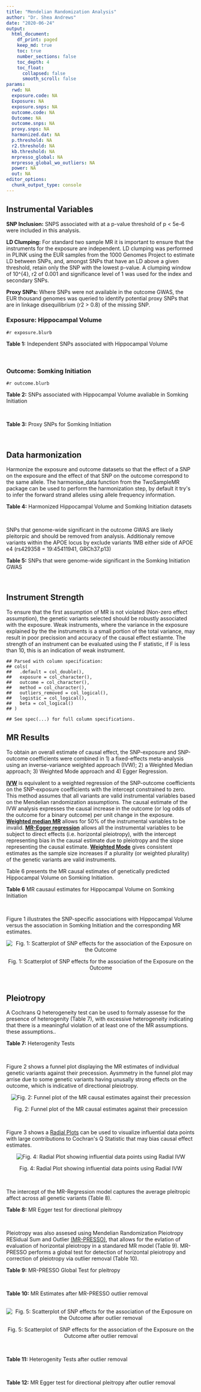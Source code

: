 ```yaml
---
title: "Mendelian Randomization Analysis"
author: "Dr. Shea Andrews"
date: "2020-06-24"
output:
  html_document:
    df_print: paged
    keep_md: true
    toc: true
    number_sections: false
    toc_depth: 4
    toc_float:
      collapsed: false
      smooth_scroll: false
params:
  rwd: NA
  exposure.code: NA
  Exposure: NA
  exposure.snps: NA
  outcome.code: NA
  Outcome: NA
  outcome.snps: NA
  proxy.snps: NA
  harmonized.dat: NA
  p.threshold: NA
  r2.threshold: NA
  kb.threshold: NA
  mrpresso_global: NA
  mrpresso_global_wo_outliers: NA
  power: NA
  out: NA
editor_options:
  chunk_output_type: console
---
```







## Instrumental Variables
**SNP Inclusion:** SNPS associated with at a p-value threshold of p < 5e-6 were included in this analysis.
<br>

**LD Clumping:** For standard two sample MR it is important to ensure that the instruments for the exposure are independent. LD clumping was performed in PLINK using the EUR samples from the 1000 Genomes Project to estimate LD between SNPs, and, amongst SNPs that have an LD above a given threshold, retain only the SNP with the lowest p-value. A clumping window of 10^{4}, r2 of 0.001 and significance level of 1 was used for the index and secondary SNPs.
<br>

**Proxy SNPs:** Where SNPs were not available in the outcome GWAS, the EUR thousand genomes was queried to identify potential proxy SNPs that are in linkage disequilibrium (r2 > 0.8) of the missing SNP.
<br>

### Exposure: Hippocampal Volume
`#r exposure.blurb`
<br>

**Table 1:** Independent SNPs associated with Hippocampal Volume
<div data-pagedtable="false">
  <script data-pagedtable-source type="application/json">
{"columns":[{"label":["SNP"],"name":[1],"type":["chr"],"align":["left"]},{"label":["CHROM"],"name":[2],"type":["dbl"],"align":["right"]},{"label":["POS"],"name":[3],"type":["dbl"],"align":["right"]},{"label":["REF"],"name":[4],"type":["chr"],"align":["left"]},{"label":["ALT"],"name":[5],"type":["chr"],"align":["left"]},{"label":["AF"],"name":[6],"type":["dbl"],"align":["right"]},{"label":["BETA"],"name":[7],"type":["dbl"],"align":["right"]},{"label":["SE"],"name":[8],"type":["dbl"],"align":["right"]},{"label":["Z"],"name":[9],"type":["dbl"],"align":["right"]},{"label":["P"],"name":[10],"type":["dbl"],"align":["right"]},{"label":["N"],"name":[11],"type":["dbl"],"align":["right"]},{"label":["TRAIT"],"name":[12],"type":["chr"],"align":["left"]}],"data":[{"1":"rs10908512","2":"1","3":"153856498","4":"C","5":"T","6":"0.5624","7":"0.04051169","8":"0.008700965","9":"4.656","10":"3.217e-06","11":"26814","12":"Hippocampal_Volume"},{"1":"rs7588305","2":"2","3":"8780959","4":"G","5":"C","6":"0.5308","7":"-0.04002256","8":"0.008681684","9":"-4.610","10":"4.023e-06","11":"26615","12":"Hippocampal_Volume"},{"1":"rs59966106","2":"2","3":"96999086","4":"A","5":"G","6":"0.3114","7":"0.04276760","8":"0.009321611","9":"4.588","10":"4.470e-06","11":"26814","12":"Hippocampal_Volume"},{"1":"rs2268894","2":"2","3":"162856148","4":"C","5":"T","6":"0.5412","7":"-0.05668170","8":"0.008658983","9":"-6.546","10":"5.894e-11","11":"26814","12":"Hippocampal_Volume"},{"1":"rs138012093","2":"4","3":"134506440","4":"G","5":"A","6":"0.0173","7":"-0.16180284","8":"0.033576021","9":"-4.819","10":"1.445e-06","11":"26065","12":"Hippocampal_Volume"},{"1":"rs144578582","2":"4","3":"155539564","4":"G","5":"A","6":"0.0068","7":"-0.36225028","8":"0.074659992","9":"-4.852","10":"1.221e-06","11":"13258","12":"Hippocampal_Volume"},{"1":"rs6552737","2":"4","3":"184955461","4":"T","5":"A","6":"0.4152","7":"-0.04324518","8":"0.008759404","9":"-4.937","10":"7.922e-07","11":"26814","12":"Hippocampal_Volume"},{"1":"rs2289881","2":"5","3":"66084260","4":"G","5":"T","6":"0.3544","7":"-0.05014690","8":"0.009022472","9":"-5.558","10":"2.728e-08","11":"26814","12":"Hippocampal_Volume"},{"1":"rs148054686","2":"5","3":"94459128","4":"G","5":"A","6":"0.0124","7":"-0.21659175","8":"0.047064699","9":"-4.602","10":"4.184e-06","11":"18411","12":"Hippocampal_Volume"},{"1":"rs10041542","2":"5","3":"167832067","4":"T","5":"C","6":"0.2452","7":"-0.04686000","8":"0.010070917","9":"-4.653","10":"3.273e-06","11":"26615","12":"Hippocampal_Volume"},{"1":"rs17172044","2":"7","3":"42397586","4":"A","5":"C","6":"0.0775","7":"-0.07408290","8":"0.016143574","9":"-4.589","10":"4.464e-06","11":"26814","12":"Hippocampal_Volume"},{"1":"rs2346440","2":"7","3":"133685512","4":"G","5":"C","6":"0.4591","7":"0.04059843","8":"0.008661921","9":"4.687","10":"2.767e-06","11":"26814","12":"Hippocampal_Volume"},{"1":"rs11979341","2":"7","3":"155797978","4":"C","5":"G","6":"0.3163","7":"0.06558170","8":"0.009708611","9":"6.755","10":"1.424e-11","11":"24484","12":"Hippocampal_Volume"},{"1":"rs11993215","2":"8","3":"28055926","4":"A","5":"T","6":"0.9102","7":"0.06998320","8":"0.015193929","9":"4.606","10":"4.108e-06","11":"26477","12":"Hippocampal_Volume"},{"1":"rs113835443","2":"8","3":"144717251","4":"C","5":"T","6":"0.0904","7":"0.07553081","8":"0.016197900","9":"4.663","10":"3.118e-06","11":"23154","12":"Hippocampal_Volume"},{"1":"rs62583528","2":"9","3":"106929593","4":"G","5":"A","6":"0.1951","7":"0.05622208","8":"0.010891531","9":"5.162","10":"2.447e-07","11":"26814","12":"Hippocampal_Volume"},{"1":"rs7020341","2":"9","3":"119247974","4":"G","5":"C","6":"0.3590","7":"0.05989482","8":"0.009013518","9":"6.645","10":"3.035e-11","11":"26700","12":"Hippocampal_Volume"},{"1":"rs11245365","2":"10","3":"126482389","4":"G","5":"A","6":"0.5648","7":"-0.04474128","8":"0.008786582","9":"-5.092","10":"3.547e-07","11":"26322","12":"Hippocampal_Volume"},{"1":"rs12802656","2":"11","3":"16534415","4":"A","5":"C","6":"0.4696","7":"-0.03979580","8":"0.008681459","9":"-4.584","10":"4.560e-06","11":"26614","12":"Hippocampal_Volume"},{"1":"rs659065","2":"12","3":"4008887","4":"C","5":"G","6":"0.1413","7":"-0.06743310","8":"0.012611389","9":"-5.347","10":"8.931e-08","11":"25881","12":"Hippocampal_Volume"},{"1":"rs61921502","2":"12","3":"65832468","4":"T","5":"G","6":"0.1534","7":"-0.10788400","8":"0.011964511","9":"-9.017","10":"1.941e-19","11":"26814","12":"Hippocampal_Volume"},{"1":"rs79522035","2":"12","3":"72956782","4":"C","5":"T","6":"0.0419","7":"0.09939183","8":"0.021592837","9":"4.603","10":"4.164e-06","11":"26692","12":"Hippocampal_Volume"},{"1":"rs77956314","2":"12","3":"117323367","4":"T","5":"C","6":"0.0840","7":"0.16185400","8":"0.015536016","9":"10.418","10":"2.055e-25","11":"26814","12":"Hippocampal_Volume"},{"1":"rs143933797","2":"17","3":"78252238","4":"G","5":"A","6":"0.0166","7":"0.22638451","8":"0.047143797","9":"4.802","10":"1.571e-06","11":"13758","12":"Hippocampal_Volume"},{"1":"rs79727675","2":"18","3":"11653053","4":"C","5":"A","6":"0.0472","7":"-0.13610794","8":"0.027913852","9":"-4.876","10":"1.082e-06","11":"14245","12":"Hippocampal_Volume"},{"1":"rs429358","2":"19","3":"45411941","4":"T","5":"C","6":"0.1537","7":"-0.06342470","8":"0.012519680","9":"-5.066","10":"4.067e-07","11":"24498","12":"Hippocampal_Volume"},{"1":"rs6060504","2":"20","3":"34197619","4":"T","5":"C","6":"0.1624","7":"0.06315530","8":"0.011701919","9":"5.397","10":"6.762e-08","11":"26814","12":"Hippocampal_Volume"},{"1":"rs5753220","2":"22","3":"30986350","4":"T","5":"C","6":"0.2497","7":"-0.04931970","8":"0.010038609","9":"-4.913","10":"8.988e-07","11":"26459","12":"Hippocampal_Volume"}],"options":{"columns":{"min":{},"max":[10]},"rows":{"min":[10],"max":[10]},"pages":{}}}
  </script>
</div>
<br>

### Outcome: Somking Initiation
`#r outcome.blurb`
<br>

**Table 2:** SNPs associated with Hippocampal Volume avaliable in Somking Initiation
<div data-pagedtable="false">
  <script data-pagedtable-source type="application/json">
{"columns":[{"label":["SNP"],"name":[1],"type":["chr"],"align":["left"]},{"label":["CHROM"],"name":[2],"type":["dbl"],"align":["right"]},{"label":["POS"],"name":[3],"type":["dbl"],"align":["right"]},{"label":["REF"],"name":[4],"type":["chr"],"align":["left"]},{"label":["ALT"],"name":[5],"type":["chr"],"align":["left"]},{"label":["AF"],"name":[6],"type":["dbl"],"align":["right"]},{"label":["BETA"],"name":[7],"type":["dbl"],"align":["right"]},{"label":["SE"],"name":[8],"type":["dbl"],"align":["right"]},{"label":["Z"],"name":[9],"type":["dbl"],"align":["right"]},{"label":["P"],"name":[10],"type":["dbl"],"align":["right"]},{"label":["N"],"name":[11],"type":["dbl"],"align":["right"]},{"label":["TRAIT"],"name":[12],"type":["chr"],"align":["left"]}],"data":[{"1":"rs10908512","2":"1","3":"153856498","4":"C","5":"T","6":"0.57319700","7":"0.0011336512","8":"0.0009004378","9":"1.259","10":"2.080e-01","11":"1232091","12":"Smoking_Initiation"},{"1":"rs7588305","2":"2","3":"8780959","4":"G","5":"C","6":"0.56922200","7":"0.0015248311","8":"0.0009001364","9":"1.694","10":"9.025e-02","11":"1232091","12":"Smoking_Initiation"},{"1":"rs59966106","2":"2","3":"96999086","4":"A","5":"G","6":"0.28173900","7":"-0.0010861200","8":"0.0009020963","9":"-1.204","10":"2.288e-01","11":"1227673","12":"Smoking_Initiation"},{"1":"rs2268894","2":"2","3":"162856148","4":"C","5":"T","6":"0.55968800","7":"-0.0086970091","8":"0.0008953989","9":"-9.713","10":"2.650e-22","11":"1232091","12":"Smoking_Initiation"},{"1":"rs138012093","2":"4","3":"134506440","4":"G","5":"A","6":"0.02685050","7":"-0.0014645946","8":"0.0009001810","9":"-1.627","10":"1.036e-01","11":"1232091","12":"Smoking_Initiation"},{"1":"rs144578582","2":"4","3":"155539564","4":"G","5":"A","6":"0.00362450","7":"-0.0020621674","8":"0.0009251536","9":"-2.229","10":"2.581e-02","11":"1165375","12":"Smoking_Initiation"},{"1":"rs6552737","2":"4","3":"184955461","4":"T","5":"A","6":"0.40243900","7":"0.0002911153","8":"0.0009012859","9":"0.323","10":"7.468e-01","11":"1232091","12":"Smoking_Initiation"},{"1":"rs2289881","2":"5","3":"66084260","4":"G","5":"T","6":"0.36506200","7":"0.0008574375","8":"0.0009006696","9":"0.952","10":"3.412e-01","11":"1232091","12":"Smoking_Initiation"},{"1":"rs148054686","2":"5","3":"94459128","4":"G","5":"A","6":"0.00362056","7":"-0.0008124398","8":"0.0009007093","9":"-0.902","10":"3.669e-01","11":"1232091","12":"Smoking_Initiation"},{"1":"rs10041542","2":"5","3":"167832067","4":"T","5":"C","6":"0.24088900","7":"-0.0000306683","8":"0.0009020096","9":"-0.034","10":"9.728e-01","11":"1232091","12":"Smoking_Initiation"},{"1":"rs17172044","2":"7","3":"42397586","4":"A","5":"C","6":"0.06297640","7":"0.0013207300","8":"0.0009002912","9":"1.467","10":"1.425e-01","11":"1232091","12":"Smoking_Initiation"},{"1":"rs2346440","2":"7","3":"133685512","4":"G","5":"C","6":"0.47453600","7":"-0.0054817723","8":"0.0008974742","9":"-6.108","10":"1.011e-09","11":"1232091","12":"Smoking_Initiation"},{"1":"rs11979341","2":"7","3":"155797978","4":"C","5":"G","6":"0.33175500","7":"-0.0002082290","8":"0.0009014248","9":"-0.231","10":"8.176e-01","11":"1232091","12":"Smoking_Initiation"},{"1":"rs11993215","2":"8","3":"28055926","4":"A","5":"T","6":"0.89588700","7":"-0.0003102720","8":"0.0012927999","9":"-0.240","10":"8.106e-01","11":"599289","12":"Smoking_Initiation"},{"1":"rs113835443","2":"8","3":"144717251","4":"C","5":"T","6":"0.11809600","7":"0.0011228564","8":"0.0009004462","9":"1.247","10":"2.122e-01","11":"1232091","12":"Smoking_Initiation"},{"1":"rs62583528","2":"9","3":"106929593","4":"G","5":"A","6":"0.17478300","7":"-0.0003514677","8":"0.0009011992","9":"-0.390","10":"6.962e-01","11":"1232091","12":"Smoking_Initiation"},{"1":"rs7020341","2":"9","3":"119247974","4":"G","5":"C","6":"0.41158300","7":"-0.0034693400","8":"0.0008987928","9":"-3.860","10":"1.136e-04","11":"1232091","12":"Smoking_Initiation"},{"1":"rs11245365","2":"10","3":"126482389","4":"G","5":"A","6":"0.60673900","7":"0.0039398405","8":"0.0008984813","9":"4.385","10":"1.160e-05","11":"1232091","12":"Smoking_Initiation"},{"1":"rs12802656","2":"11","3":"16534415","4":"A","5":"C","6":"0.52089400","7":"-0.0014232400","8":"0.0009002124","9":"-1.581","10":"1.138e-01","11":"1232091","12":"Smoking_Initiation"},{"1":"rs659065","2":"12","3":"4008887","4":"C","5":"G","6":"0.14661100","7":"0.0002875120","8":"0.0009012911","9":"0.319","10":"7.497e-01","11":"1232091","12":"Smoking_Initiation"},{"1":"rs61921502","2":"12","3":"65832468","4":"T","5":"G","6":"0.14724000","7":"0.0000505054","8":"0.0009018826","9":"0.056","10":"9.557e-01","11":"1232091","12":"Smoking_Initiation"},{"1":"rs79522035","2":"12","3":"72956782","4":"C","5":"T","6":"0.05612060","7":"-0.0011921180","8":"0.0009003913","9":"-1.324","10":"1.855e-01","11":"1232091","12":"Smoking_Initiation"},{"1":"rs77956314","2":"12","3":"117323367","4":"T","5":"C","6":"0.07391780","7":"-0.0003658790","8":"0.0009011805","9":"-0.406","10":"6.847e-01","11":"1232091","12":"Smoking_Initiation"},{"1":"rs143933797","2":"17","3":"78252238","4":"G","5":"A","6":"0.03779070","7":"-0.0010769786","8":"0.0009004838","9":"-1.196","10":"2.317e-01","11":"1232091","12":"Smoking_Initiation"},{"1":"rs79727675","2":"18","3":"11653053","4":"C","5":"A","6":"0.05414240","7":"-0.0005441865","8":"0.0009009711","9":"-0.604","10":"5.462e-01","11":"1232091","12":"Smoking_Initiation"},{"1":"rs429358","2":"19","3":"45411941","4":"T","5":"C","6":"0.13181000","7":"-0.0020012800","8":"0.0009214015","9":"-2.172","10":"2.982e-02","11":"1174994","12":"Smoking_Initiation"},{"1":"rs6060504","2":"20","3":"34197619","4":"T","5":"C","6":"0.16094300","7":"-0.0002945510","8":"0.0009035297","9":"-0.326","10":"7.442e-01","11":"1225969","12":"Smoking_Initiation"},{"1":"rs5753220","2":"22","3":"30986350","4":"T","5":"C","6":"0.20964800","7":"0.0002100310","8":"0.0009014209","9":"0.233","10":"8.158e-01","11":"1232091","12":"Smoking_Initiation"}],"options":{"columns":{"min":{},"max":[10]},"rows":{"min":[10],"max":[10]},"pages":{}}}
  </script>
</div>
<br>

**Table 3:** Proxy SNPs for Somking Initiation
<div data-pagedtable="false">
  <script data-pagedtable-source type="application/json">
{"columns":[{"label":["proxy.outcome"],"name":[1],"type":["lgl"],"align":["right"]},{"label":["target_snp"],"name":[2],"type":["lgl"],"align":["right"]},{"label":["proxy_snp"],"name":[3],"type":["lgl"],"align":["right"]},{"label":["ld.r2"],"name":[4],"type":["lgl"],"align":["right"]},{"label":["Dprime"],"name":[5],"type":["lgl"],"align":["right"]},{"label":["ref.proxy"],"name":[6],"type":["lgl"],"align":["right"]},{"label":["alt.proxy"],"name":[7],"type":["lgl"],"align":["right"]},{"label":["CHROM"],"name":[8],"type":["lgl"],"align":["right"]},{"label":["POS"],"name":[9],"type":["lgl"],"align":["right"]},{"label":["ALT.proxy"],"name":[10],"type":["lgl"],"align":["right"]},{"label":["REF.proxy"],"name":[11],"type":["lgl"],"align":["right"]},{"label":["AF"],"name":[12],"type":["lgl"],"align":["right"]},{"label":["BETA"],"name":[13],"type":["lgl"],"align":["right"]},{"label":["SE"],"name":[14],"type":["lgl"],"align":["right"]},{"label":["P"],"name":[15],"type":["lgl"],"align":["right"]},{"label":["N"],"name":[16],"type":["lgl"],"align":["right"]},{"label":["ref"],"name":[17],"type":["lgl"],"align":["right"]},{"label":["alt"],"name":[18],"type":["lgl"],"align":["right"]},{"label":["ALT"],"name":[19],"type":["lgl"],"align":["right"]},{"label":["REF"],"name":[20],"type":["lgl"],"align":["right"]},{"label":["PHASE"],"name":[21],"type":["lgl"],"align":["right"]}],"data":[{"1":"NA","2":"NA","3":"NA","4":"NA","5":"NA","6":"NA","7":"NA","8":"NA","9":"NA","10":"NA","11":"NA","12":"NA","13":"NA","14":"NA","15":"NA","16":"NA","17":"NA","18":"NA","19":"NA","20":"NA","21":"NA"}],"options":{"columns":{"min":{},"max":[10]},"rows":{"min":[10],"max":[10]},"pages":{}}}
  </script>
</div>
<br>

## Data harmonization
Harmonize the exposure and outcome datasets so that the effect of a SNP on the exposure and the effect of that SNP on the outcome correspond to the same allele. The harmonise_data function from the TwoSampleMR package can be used to perform the harmonization step, by default it try's to infer the forward strand alleles using allele frequency information.
<br>

**Table 4:** Harmonized Hippocampal Volume and Somking Initiation datasets
<div data-pagedtable="false">
  <script data-pagedtable-source type="application/json">
{"columns":[{"label":["SNP"],"name":[1],"type":["chr"],"align":["left"]},{"label":["effect_allele.exposure"],"name":[2],"type":["chr"],"align":["left"]},{"label":["other_allele.exposure"],"name":[3],"type":["chr"],"align":["left"]},{"label":["effect_allele.outcome"],"name":[4],"type":["chr"],"align":["left"]},{"label":["other_allele.outcome"],"name":[5],"type":["chr"],"align":["left"]},{"label":["beta.exposure"],"name":[6],"type":["dbl"],"align":["right"]},{"label":["beta.outcome"],"name":[7],"type":["dbl"],"align":["right"]},{"label":["eaf.exposure"],"name":[8],"type":["dbl"],"align":["right"]},{"label":["eaf.outcome"],"name":[9],"type":["dbl"],"align":["right"]},{"label":["remove"],"name":[10],"type":["lgl"],"align":["right"]},{"label":["palindromic"],"name":[11],"type":["lgl"],"align":["right"]},{"label":["ambiguous"],"name":[12],"type":["lgl"],"align":["right"]},{"label":["id.outcome"],"name":[13],"type":["chr"],"align":["left"]},{"label":["chr.outcome"],"name":[14],"type":["dbl"],"align":["right"]},{"label":["pos.outcome"],"name":[15],"type":["dbl"],"align":["right"]},{"label":["se.outcome"],"name":[16],"type":["dbl"],"align":["right"]},{"label":["z.outcome"],"name":[17],"type":["dbl"],"align":["right"]},{"label":["pval.outcome"],"name":[18],"type":["dbl"],"align":["right"]},{"label":["samplesize.outcome"],"name":[19],"type":["dbl"],"align":["right"]},{"label":["outcome"],"name":[20],"type":["chr"],"align":["left"]},{"label":["mr_keep.outcome"],"name":[21],"type":["lgl"],"align":["right"]},{"label":["pval_origin.outcome"],"name":[22],"type":["chr"],"align":["left"]},{"label":["chr.exposure"],"name":[23],"type":["dbl"],"align":["right"]},{"label":["pos.exposure"],"name":[24],"type":["dbl"],"align":["right"]},{"label":["se.exposure"],"name":[25],"type":["dbl"],"align":["right"]},{"label":["z.exposure"],"name":[26],"type":["dbl"],"align":["right"]},{"label":["pval.exposure"],"name":[27],"type":["dbl"],"align":["right"]},{"label":["samplesize.exposure"],"name":[28],"type":["dbl"],"align":["right"]},{"label":["exposure"],"name":[29],"type":["chr"],"align":["left"]},{"label":["mr_keep.exposure"],"name":[30],"type":["lgl"],"align":["right"]},{"label":["pval_origin.exposure"],"name":[31],"type":["chr"],"align":["left"]},{"label":["id.exposure"],"name":[32],"type":["chr"],"align":["left"]},{"label":["action"],"name":[33],"type":["dbl"],"align":["right"]},{"label":["mr_keep"],"name":[34],"type":["lgl"],"align":["right"]},{"label":["pleitropy_keep"],"name":[35],"type":["lgl"],"align":["right"]},{"label":["pt"],"name":[36],"type":["dbl"],"align":["right"]},{"label":["mrpresso_RSSobs"],"name":[37],"type":["dbl"],"align":["right"]},{"label":["mrpresso_pval"],"name":[38],"type":["chr"],"align":["left"]},{"label":["mrpresso_keep"],"name":[39],"type":["lgl"],"align":["right"]}],"data":[{"1":"rs10041542","2":"C","3":"T","4":"C","5":"T","6":"-0.04686000","7":"-0.0000306683","8":"0.2452","9":"0.24088900","10":"FALSE","11":"FALSE","12":"FALSE","13":"LJtJ1s","14":"5","15":"167832067","16":"0.0009020096","17":"-0.034","18":"9.728e-01","19":"1232091","20":"Liu2019smkint23andMe","21":"TRUE","22":"reported","23":"5","24":"167832067","25":"0.010070917","26":"-4.653","27":"3.273e-06","28":"26615","29":"Hilbar2017hipv","30":"TRUE","31":"reported","32":"lkAmEe","33":"2","34":"TRUE","35":"TRUE","36":"5e-06","37":"2.828396e-11","38":"1","39":"TRUE"},{"1":"rs10908512","2":"T","3":"C","4":"T","5":"C","6":"0.04051169","7":"0.0011336512","8":"0.5624","9":"0.57319700","10":"FALSE","11":"FALSE","12":"FALSE","13":"LJtJ1s","14":"1","15":"153856498","16":"0.0009004378","17":"1.259","18":"2.080e-01","19":"1232091","20":"Liu2019smkint23andMe","21":"TRUE","22":"reported","23":"1","24":"153856498","25":"0.008700965","26":"4.656","27":"3.217e-06","28":"26814","29":"Hilbar2017hipv","30":"TRUE","31":"reported","32":"lkAmEe","33":"2","34":"TRUE","35":"TRUE","36":"5e-06","37":"1.226694e-06","38":"1","39":"TRUE"},{"1":"rs11245365","2":"A","3":"G","4":"A","5":"G","6":"-0.04474128","7":"0.0039398405","8":"0.5648","9":"0.60673900","10":"FALSE","11":"FALSE","12":"FALSE","13":"LJtJ1s","14":"10","15":"126482389","16":"0.0008984813","17":"4.385","18":"1.160e-05","19":"1232091","20":"Liu2019smkint23andMe","21":"TRUE","22":"reported","23":"10","24":"126482389","25":"0.008786582","26":"-5.092","27":"3.547e-07","28":"26322","29":"Hilbar2017hipv","30":"TRUE","31":"reported","32":"lkAmEe","33":"2","34":"TRUE","35":"TRUE","36":"5e-06","37":"1.596998e-05","38":"<0.024","39":"FALSE"},{"1":"rs113835443","2":"T","3":"C","4":"T","5":"C","6":"0.07553081","7":"0.0011228564","8":"0.0904","9":"0.11809600","10":"FALSE","11":"FALSE","12":"FALSE","13":"LJtJ1s","14":"8","15":"144717251","16":"0.0009004462","17":"1.247","18":"2.122e-01","19":"1232091","20":"Liu2019smkint23andMe","21":"TRUE","22":"reported","23":"8","24":"144717251","25":"0.016197900","26":"4.663","27":"3.118e-06","28":"23154","29":"Hilbar2017hipv","30":"TRUE","31":"reported","32":"lkAmEe","33":"2","34":"TRUE","35":"TRUE","36":"5e-06","37":"1.170424e-06","38":"1","39":"TRUE"},{"1":"rs11979341","2":"G","3":"C","4":"G","5":"C","6":"0.06558170","7":"-0.0002082290","8":"0.3163","9":"0.33175500","10":"FALSE","11":"TRUE","12":"FALSE","13":"LJtJ1s","14":"7","15":"155797978","16":"0.0009014248","17":"-0.231","18":"8.176e-01","19":"1232091","20":"Liu2019smkint23andMe","21":"TRUE","22":"reported","23":"7","24":"155797978","25":"0.009708611","26":"6.755","27":"1.424e-11","28":"24484","29":"Hilbar2017hipv","30":"TRUE","31":"reported","32":"lkAmEe","33":"2","34":"TRUE","35":"TRUE","36":"5e-06","37":"6.845207e-08","38":"1","39":"TRUE"},{"1":"rs11993215","2":"T","3":"A","4":"T","5":"A","6":"0.06998320","7":"-0.0003102720","8":"0.9102","9":"0.89588700","10":"FALSE","11":"TRUE","12":"FALSE","13":"LJtJ1s","14":"8","15":"28055926","16":"0.0012927999","17":"-0.240","18":"8.106e-01","19":"599289","20":"Liu2019smkint23andMe","21":"TRUE","22":"reported","23":"8","24":"28055926","25":"0.015193929","26":"4.606","27":"4.108e-06","28":"26477","29":"Hilbar2017hipv","30":"TRUE","31":"reported","32":"lkAmEe","33":"2","34":"TRUE","35":"TRUE","36":"5e-06","37":"1.342198e-07","38":"1","39":"TRUE"},{"1":"rs12802656","2":"C","3":"A","4":"C","5":"A","6":"-0.03979580","7":"-0.0014232400","8":"0.4696","9":"0.52089400","10":"FALSE","11":"FALSE","12":"FALSE","13":"LJtJ1s","14":"11","15":"16534415","16":"0.0009002124","17":"-1.581","18":"1.138e-01","19":"1232091","20":"Liu2019smkint23andMe","21":"TRUE","22":"reported","23":"11","24":"16534415","25":"0.008681459","26":"-4.584","27":"4.560e-06","28":"26614","29":"Hilbar2017hipv","30":"TRUE","31":"reported","32":"lkAmEe","33":"2","34":"TRUE","35":"TRUE","36":"5e-06","37":"1.956629e-06","38":"1","39":"TRUE"},{"1":"rs138012093","2":"A","3":"G","4":"A","5":"G","6":"-0.16180284","7":"-0.0014645946","8":"0.0173","9":"0.02685050","10":"FALSE","11":"FALSE","12":"FALSE","13":"LJtJ1s","14":"4","15":"134506440","16":"0.0009001810","17":"-1.627","18":"1.036e-01","19":"1232091","20":"Liu2019smkint23andMe","21":"TRUE","22":"reported","23":"4","24":"134506440","25":"0.033576021","26":"-4.819","27":"1.445e-06","28":"26065","29":"Hilbar2017hipv","30":"TRUE","31":"reported","32":"lkAmEe","33":"2","34":"TRUE","35":"TRUE","36":"5e-06","37":"2.086320e-06","38":"1","39":"TRUE"},{"1":"rs143933797","2":"A","3":"G","4":"A","5":"G","6":"0.22638451","7":"-0.0010769786","8":"0.0166","9":"0.03779070","10":"FALSE","11":"FALSE","12":"FALSE","13":"LJtJ1s","14":"17","15":"78252238","16":"0.0009004838","17":"-1.196","18":"2.317e-01","19":"1232091","20":"Liu2019smkint23andMe","21":"TRUE","22":"reported","23":"17","24":"78252238","25":"0.047143797","26":"4.802","27":"1.571e-06","28":"13758","29":"Hilbar2017hipv","30":"TRUE","31":"reported","32":"lkAmEe","33":"2","34":"TRUE","35":"TRUE","36":"5e-06","37":"2.118885e-06","38":"1","39":"TRUE"},{"1":"rs144578582","2":"A","3":"G","4":"A","5":"G","6":"-0.36225028","7":"-0.0020621674","8":"0.0068","9":"0.00362450","10":"FALSE","11":"FALSE","12":"FALSE","13":"LJtJ1s","14":"4","15":"155539564","16":"0.0009251536","17":"-2.229","18":"2.581e-02","19":"1165375","20":"Liu2019smkint23andMe","21":"TRUE","22":"reported","23":"4","24":"155539564","25":"0.074659992","26":"-4.852","27":"1.221e-06","28":"13258","29":"Hilbar2017hipv","30":"TRUE","31":"reported","32":"lkAmEe","33":"2","34":"TRUE","35":"TRUE","36":"5e-06","37":"7.342825e-06","38":"0.648","39":"TRUE"},{"1":"rs148054686","2":"A","3":"G","4":"A","5":"G","6":"-0.21659175","7":"-0.0008124398","8":"0.0124","9":"0.00362056","10":"FALSE","11":"FALSE","12":"FALSE","13":"LJtJ1s","14":"5","15":"94459128","16":"0.0009007093","17":"-0.902","18":"3.669e-01","19":"1232091","20":"Liu2019smkint23andMe","21":"TRUE","22":"reported","23":"5","24":"94459128","25":"0.047064699","26":"-4.602","27":"4.184e-06","28":"18411","29":"Hilbar2017hipv","30":"TRUE","31":"reported","32":"lkAmEe","33":"2","34":"TRUE","35":"TRUE","36":"5e-06","37":"5.502913e-07","38":"1","39":"TRUE"},{"1":"rs17172044","2":"C","3":"A","4":"C","5":"A","6":"-0.07408290","7":"0.0013207300","8":"0.0775","9":"0.06297640","10":"FALSE","11":"FALSE","12":"FALSE","13":"LJtJ1s","14":"7","15":"42397586","16":"0.0009002912","17":"1.467","18":"1.425e-01","19":"1232091","20":"Liu2019smkint23andMe","21":"TRUE","22":"reported","23":"7","24":"42397586","25":"0.016143574","26":"-4.589","27":"4.464e-06","28":"26814","29":"Hilbar2017hipv","30":"TRUE","31":"reported","32":"lkAmEe","33":"2","34":"TRUE","35":"TRUE","36":"5e-06","37":"1.956281e-06","38":"1","39":"TRUE"},{"1":"rs2268894","2":"T","3":"C","4":"T","5":"C","6":"-0.05668170","7":"-0.0086970091","8":"0.5412","9":"0.55968800","10":"FALSE","11":"FALSE","12":"FALSE","13":"LJtJ1s","14":"2","15":"162856148","16":"0.0008953989","17":"-9.713","18":"2.650e-22","19":"1232091","20":"Liu2019smkint23andMe","21":"TRUE","22":"reported","23":"2","24":"162856148","25":"0.008658983","26":"-6.546","27":"5.894e-11","28":"26814","29":"Hilbar2017hipv","30":"TRUE","31":"reported","32":"lkAmEe","33":"2","34":"TRUE","35":"FALSE","36":"5e-06","37":"NA","38":"NA","39":"NA"},{"1":"rs2289881","2":"T","3":"G","4":"T","5":"G","6":"-0.05014690","7":"0.0008574375","8":"0.3544","9":"0.36506200","10":"FALSE","11":"FALSE","12":"FALSE","13":"LJtJ1s","14":"5","15":"66084260","16":"0.0009006696","17":"0.952","18":"3.412e-01","19":"1232091","20":"Liu2019smkint23andMe","21":"TRUE","22":"reported","23":"5","24":"66084260","25":"0.009022472","26":"-5.558","27":"2.728e-08","28":"26814","29":"Hilbar2017hipv","30":"TRUE","31":"reported","32":"lkAmEe","33":"2","34":"TRUE","35":"TRUE","36":"5e-06","37":"8.138644e-07","38":"1","39":"TRUE"},{"1":"rs2346440","2":"C","3":"G","4":"C","5":"G","6":"0.04059843","7":"-0.0054817723","8":"0.4591","9":"0.47453600","10":"FALSE","11":"TRUE","12":"TRUE","13":"LJtJ1s","14":"7","15":"133685512","16":"0.0008974742","17":"-6.108","18":"1.011e-09","19":"1232091","20":"Liu2019smkint23andMe","21":"TRUE","22":"reported","23":"7","24":"133685512","25":"0.008661921","26":"4.687","27":"2.767e-06","28":"26814","29":"Hilbar2017hipv","30":"TRUE","31":"reported","32":"lkAmEe","33":"2","34":"FALSE","35":"FALSE","36":"5e-06","37":"NA","38":"NA","39":"NA"},{"1":"rs429358","2":"C","3":"T","4":"C","5":"T","6":"-0.06342470","7":"-0.0020012800","8":"0.1537","9":"0.13181000","10":"FALSE","11":"FALSE","12":"FALSE","13":"LJtJ1s","14":"19","15":"45411941","16":"0.0009214015","17":"-2.172","18":"2.982e-02","19":"1174994","20":"Liu2019smkint23andMe","21":"TRUE","22":"reported","23":"19","24":"45411941","25":"0.012519680","26":"-5.066","27":"4.067e-07","28":"24498","29":"Hilbar2017hipv","30":"TRUE","31":"reported","32":"lkAmEe","33":"2","34":"TRUE","35":"FALSE","36":"5e-06","37":"NA","38":"NA","39":"NA"},{"1":"rs5753220","2":"C","3":"T","4":"C","5":"T","6":"-0.04931970","7":"0.0002100310","8":"0.2497","9":"0.20964800","10":"FALSE","11":"FALSE","12":"FALSE","13":"LJtJ1s","14":"22","15":"30986350","16":"0.0009014209","17":"0.233","18":"8.158e-01","19":"1232091","20":"Liu2019smkint23andMe","21":"TRUE","22":"reported","23":"22","24":"30986350","25":"0.010038609","26":"-4.913","27":"8.988e-07","28":"26459","29":"Hilbar2017hipv","30":"TRUE","31":"reported","32":"lkAmEe","33":"2","34":"TRUE","35":"TRUE","36":"5e-06","37":"6.226873e-08","38":"1","39":"TRUE"},{"1":"rs59966106","2":"G","3":"A","4":"G","5":"A","6":"0.04276760","7":"-0.0010861200","8":"0.3114","9":"0.28173900","10":"FALSE","11":"FALSE","12":"FALSE","13":"LJtJ1s","14":"2","15":"96999086","16":"0.0009020963","17":"-1.204","18":"2.288e-01","19":"1227673","20":"Liu2019smkint23andMe","21":"TRUE","22":"reported","23":"2","24":"96999086","25":"0.009321611","26":"4.588","27":"4.470e-06","28":"26814","29":"Hilbar2017hipv","30":"TRUE","31":"reported","32":"lkAmEe","33":"2","34":"TRUE","35":"TRUE","36":"5e-06","37":"1.264648e-06","38":"1","39":"TRUE"},{"1":"rs6060504","2":"C","3":"T","4":"C","5":"T","6":"0.06315530","7":"-0.0002945510","8":"0.1624","9":"0.16094300","10":"FALSE","11":"FALSE","12":"FALSE","13":"LJtJ1s","14":"20","15":"34197619","16":"0.0009035297","17":"-0.326","18":"7.442e-01","19":"1225969","20":"Liu2019smkint23andMe","21":"TRUE","22":"reported","23":"20","24":"34197619","25":"0.011701919","26":"5.397","27":"6.762e-08","28":"26814","29":"Hilbar2017hipv","30":"TRUE","31":"reported","32":"lkAmEe","33":"2","34":"TRUE","35":"TRUE","36":"5e-06","37":"1.202586e-07","38":"1","39":"TRUE"},{"1":"rs61921502","2":"G","3":"T","4":"G","5":"T","6":"-0.10788400","7":"0.0000505054","8":"0.1534","9":"0.14724000","10":"FALSE","11":"FALSE","12":"FALSE","13":"LJtJ1s","14":"12","15":"65832468","16":"0.0009018826","17":"0.056","18":"9.557e-01","19":"1232091","20":"Liu2019smkint23andMe","21":"TRUE","22":"reported","23":"12","24":"65832468","25":"0.011964511","26":"-9.017","27":"1.941e-19","28":"26814","29":"Hilbar2017hipv","30":"TRUE","31":"reported","32":"lkAmEe","33":"2","34":"TRUE","35":"TRUE","36":"5e-06","37":"1.895329e-08","38":"1","39":"TRUE"},{"1":"rs62583528","2":"A","3":"G","4":"A","5":"G","6":"0.05622208","7":"-0.0003514677","8":"0.1951","9":"0.17478300","10":"FALSE","11":"FALSE","12":"FALSE","13":"LJtJ1s","14":"9","15":"106929593","16":"0.0009011992","17":"-0.390","18":"6.962e-01","19":"1232091","20":"Liu2019smkint23andMe","21":"TRUE","22":"reported","23":"9","24":"106929593","25":"0.010891531","26":"5.162","27":"2.447e-07","28":"26814","29":"Hilbar2017hipv","30":"TRUE","31":"reported","32":"lkAmEe","33":"2","34":"TRUE","35":"TRUE","36":"5e-06","37":"1.584494e-07","38":"1","39":"TRUE"},{"1":"rs6552737","2":"A","3":"T","4":"A","5":"T","6":"-0.04324518","7":"0.0002911153","8":"0.4152","9":"0.40243900","10":"FALSE","11":"TRUE","12":"FALSE","13":"LJtJ1s","14":"4","15":"184955461","16":"0.0009012859","17":"0.323","18":"7.468e-01","19":"1232091","20":"Liu2019smkint23andMe","21":"TRUE","22":"reported","23":"4","24":"184955461","25":"0.008759404","26":"-4.937","27":"7.922e-07","28":"26814","29":"Hilbar2017hipv","30":"TRUE","31":"reported","32":"lkAmEe","33":"2","34":"TRUE","35":"TRUE","36":"5e-06","37":"1.062553e-07","38":"1","39":"TRUE"},{"1":"rs659065","2":"G","3":"C","4":"G","5":"C","6":"-0.06743310","7":"0.0002875120","8":"0.1413","9":"0.14661100","10":"FALSE","11":"TRUE","12":"FALSE","13":"LJtJ1s","14":"12","15":"4008887","16":"0.0009012911","17":"0.319","18":"7.497e-01","19":"1232091","20":"Liu2019smkint23andMe","21":"TRUE","22":"reported","23":"12","24":"4008887","25":"0.012611389","26":"-5.347","27":"8.931e-08","28":"25881","29":"Hilbar2017hipv","30":"TRUE","31":"reported","32":"lkAmEe","33":"2","34":"TRUE","35":"TRUE","36":"5e-06","37":"1.180170e-07","38":"1","39":"TRUE"},{"1":"rs7020341","2":"C","3":"G","4":"C","5":"G","6":"0.05989482","7":"-0.0034693400","8":"0.3590","9":"0.41158300","10":"FALSE","11":"TRUE","12":"FALSE","13":"LJtJ1s","14":"9","15":"119247974","16":"0.0008987928","17":"-3.860","18":"1.136e-04","19":"1232091","20":"Liu2019smkint23andMe","21":"TRUE","22":"reported","23":"9","24":"119247974","25":"0.009013518","26":"6.645","27":"3.035e-11","28":"26700","29":"Hilbar2017hipv","30":"TRUE","31":"reported","32":"lkAmEe","33":"2","34":"TRUE","35":"TRUE","36":"5e-06","37":"1.260549e-05","38":"<0.024","39":"FALSE"},{"1":"rs7588305","2":"C","3":"G","4":"C","5":"G","6":"-0.04002256","7":"0.0015248311","8":"0.5308","9":"0.56922200","10":"FALSE","11":"TRUE","12":"TRUE","13":"LJtJ1s","14":"2","15":"8780959","16":"0.0009001364","17":"1.694","18":"9.025e-02","19":"1232091","20":"Liu2019smkint23andMe","21":"TRUE","22":"reported","23":"2","24":"8780959","25":"0.008681684","26":"-4.610","27":"4.023e-06","28":"26615","29":"Hilbar2017hipv","30":"TRUE","31":"reported","32":"lkAmEe","33":"2","34":"FALSE","35":"TRUE","36":"5e-06","37":"NA","38":"NA","39":"NA"},{"1":"rs77956314","2":"C","3":"T","4":"C","5":"T","6":"0.16185400","7":"-0.0003658790","8":"0.0840","9":"0.07391780","10":"FALSE","11":"FALSE","12":"FALSE","13":"LJtJ1s","14":"12","15":"117323367","16":"0.0009011805","17":"-0.406","18":"6.847e-01","19":"1232091","20":"Liu2019smkint23andMe","21":"TRUE","22":"reported","23":"12","24":"117323367","25":"0.015536016","26":"10.418","27":"2.055e-25","28":"26814","29":"Hilbar2017hipv","30":"TRUE","31":"reported","32":"lkAmEe","33":"2","34":"TRUE","35":"TRUE","36":"5e-06","37":"2.787941e-07","38":"1","39":"TRUE"},{"1":"rs79522035","2":"T","3":"C","4":"T","5":"C","6":"0.09939183","7":"-0.0011921180","8":"0.0419","9":"0.05612060","10":"FALSE","11":"FALSE","12":"FALSE","13":"LJtJ1s","14":"12","15":"72956782","16":"0.0009003913","17":"-1.324","18":"1.855e-01","19":"1232091","20":"Liu2019smkint23andMe","21":"TRUE","22":"reported","23":"12","24":"72956782","25":"0.021592837","26":"4.603","27":"4.164e-06","28":"26692","29":"Hilbar2017hipv","30":"TRUE","31":"reported","32":"lkAmEe","33":"2","34":"TRUE","35":"TRUE","36":"5e-06","37":"1.699821e-06","38":"1","39":"TRUE"},{"1":"rs79727675","2":"A","3":"C","4":"A","5":"C","6":"-0.13610794","7":"-0.0005441865","8":"0.0472","9":"0.05414240","10":"FALSE","11":"FALSE","12":"FALSE","13":"LJtJ1s","14":"18","15":"11653053","16":"0.0009009711","17":"-0.604","18":"5.462e-01","19":"1232091","20":"Liu2019smkint23andMe","21":"TRUE","22":"reported","23":"18","24":"11653053","25":"0.027913852","26":"-4.876","27":"1.082e-06","28":"14245","29":"Hilbar2017hipv","30":"TRUE","31":"reported","32":"lkAmEe","33":"2","34":"TRUE","35":"TRUE","36":"5e-06","37":"2.146557e-07","38":"1","39":"TRUE"}],"options":{"columns":{"min":{},"max":[10]},"rows":{"min":[10],"max":[10]},"pages":{}}}
  </script>
</div>
<br>

SNPs that genome-wide significant in the outcome GWAS are likely pleitorpic and should be removed from analysis. Additionaly remove variants within the APOE locus by exclude variants 1MB either side of APOE e4 (rs429358 = 19:45411941, GRCh37.p13)
<br>


**Table 5:** SNPs that were genome-wide significant in the Somking Initiation GWAS
<div data-pagedtable="false">
  <script data-pagedtable-source type="application/json">
{"columns":[{"label":["SNP"],"name":[1],"type":["chr"],"align":["left"]},{"label":["chr.outcome"],"name":[2],"type":["dbl"],"align":["right"]},{"label":["pos.outcome"],"name":[3],"type":["dbl"],"align":["right"]},{"label":["pval.exposure"],"name":[4],"type":["dbl"],"align":["right"]},{"label":["pval.outcome"],"name":[5],"type":["dbl"],"align":["right"]}],"data":[{"1":"rs2268894","2":"2","3":"162856148","4":"5.894e-11","5":"2.650e-22"},{"1":"rs2346440","2":"7","3":"133685512","4":"2.767e-06","5":"1.011e-09"},{"1":"rs429358","2":"19","3":"45411941","4":"4.067e-07","5":"2.982e-02"}],"options":{"columns":{"min":{},"max":[10]},"rows":{"min":[10],"max":[10]},"pages":{}}}
  </script>
</div>
<br>


## Instrument Strength
To ensure that the first assumption of MR is not violated (Non-zero effect assumption), the genetic variants selected should be robustly associated with the exposure. Weak instruments, where the variance in the exposure explained by the the instruments is a small portion of the total variance, may result in poor precission and accuracy of the causal effect estiamte. The strength of an instrument can be evaluated using the F statistic, if F is less than 10, this is an indication of weak instrument.


```
## Parsed with column specification:
## cols(
##   .default = col_double(),
##   exposure = col_character(),
##   outcome = col_character(),
##   method = col_character(),
##   outliers_removed = col_logical(),
##   logistic = col_logical(),
##   beta = col_logical()
## )
```

```
## See spec(...) for full column specifications.
```

<div data-pagedtable="false">
  <script data-pagedtable-source type="application/json">
{"columns":[{"label":["outliers_removed"],"name":[1],"type":["lgl"],"align":["right"]},{"label":["pve.exposure"],"name":[2],"type":["dbl"],"align":["right"]},{"label":["F"],"name":[3],"type":["dbl"],"align":["right"]},{"label":["Alpha"],"name":[4],"type":["dbl"],"align":["right"]},{"label":["NCP"],"name":[5],"type":["dbl"],"align":["right"]},{"label":["Power"],"name":[6],"type":["dbl"],"align":["right"]}],"data":[{"1":"FALSE","2":"0.02811103","3":"32.28534","4":"0.05","5":"0.0009235967","6":"0.05010581"},{"1":"TRUE","2":"0.02551989","3":"31.89129","4":"0.05","5":"0.0281351295","6":"0.05322918"}],"options":{"columns":{"min":{},"max":[10]},"rows":{"min":[10],"max":[10]},"pages":{}}}
  </script>
</div>

##  MR Results
To obtain an overall estimate of causal effect, the SNP-exposure and SNP-outcome coefficients were combined in 1) a fixed-effects meta-analysis using an inverse-variance weighted approach (IVW); 2) a Weighted Median approach; 3) Weighted Mode approach and 4) Egger Regression.


[**IVW**](https://doi.org/10.1002/gepi.21758) is equivalent to a weighted regression of the SNP-outcome coefficients on the SNP-exposure coefficients with the intercept constrained to zero. This method assumes that all variants are valid instrumental variables based on the Mendelian randomization assumptions. The causal estimate of the IVW analysis expresses the causal increase in the outcome (or log odds of the outcome for a binary outcome) per unit change in the exposure. [**Weighted median MR**](https://doi.org/10.1002/gepi.21965) allows for 50% of the instrumental variables to be invalid. [**MR-Egger regression**](https://doi.org/10.1093/ije/dyw220) allows all the instrumental variables to be subject to direct effects (i.e. horizontal pleiotropy), with the intercept representing bias in the causal estimate due to pleiotropy and the slope representing the causal estimate. [**Weighted Mode**](https://doi.org/10.1093/ije/dyx102) gives consistent estimates as the sample size increases if a plurality (or weighted plurality) of the genetic variants are valid instruments.
<br>



Table 6 presents the MR causal estimates of genetically predicted Hippocampal Volume on Somking Initiation.
<br>

**Table 6** MR causaul estimates for Hippocampal Volume on Somking Initiation
<div data-pagedtable="false">
  <script data-pagedtable-source type="application/json">
{"columns":[{"label":["id.exposure"],"name":[1],"type":["chr"],"align":["left"]},{"label":["id.outcome"],"name":[2],"type":["chr"],"align":["left"]},{"label":["outcome"],"name":[3],"type":["fctr"],"align":["left"]},{"label":["exposure"],"name":[4],"type":["fctr"],"align":["left"]},{"label":["method"],"name":[5],"type":["fctr"],"align":["left"]},{"label":["nsnp"],"name":[6],"type":["int"],"align":["right"]},{"label":["b"],"name":[7],"type":["dbl"],"align":["right"]},{"label":["se"],"name":[8],"type":["dbl"],"align":["right"]},{"label":["pval"],"name":[9],"type":["dbl"],"align":["right"]}],"data":[{"1":"lkAmEe","2":"LJtJ1s","3":"Liu2019smkint23andMe","4":"Hilbar2017hipv","5":"Inverse variance weighted (fixed effects)","6":"24","7":"0.0007672768","8":"0.001492580","9":"0.60720963"},{"1":"lkAmEe","2":"LJtJ1s","3":"Liu2019smkint23andMe","4":"Hilbar2017hipv","5":"Weighted median","6":"24","7":"0.0038284621","8":"0.002282457","9":"0.09347559"},{"1":"lkAmEe","2":"LJtJ1s","3":"Liu2019smkint23andMe","4":"Hilbar2017hipv","5":"Weighted mode","6":"24","7":"0.0032319366","8":"0.002168922","9":"0.14978169"},{"1":"lkAmEe","2":"LJtJ1s","3":"Liu2019smkint23andMe","4":"Hilbar2017hipv","5":"MR Egger","6":"24","7":"0.0068412540","8":"0.003546909","9":"0.06675773"}],"options":{"columns":{"min":{},"max":[10]},"rows":{"min":[10],"max":[10]},"pages":{}}}
  </script>
</div>
<br>

Figure 1 illustrates the SNP-specific associations with Hippocampal Volume versus the association in Somking Initiation and the corresponding MR estimates.
<br>

<div class="figure" style="text-align: center">
<img src="/sc/arion/projects/LOAD/shea/Projects/MR_ADPhenome/results/MR_ADbidir/Hilbar2017hipv/Liu2019smkint23andMe/Hilbar2017hipv_5e-6_Liu2019smkint23andMe_MR_Analaysis_files/figure-html/scatter_plot-1.png" alt="Fig. 1: Scatterplot of SNP effects for the association of the Exposure on the Outcome"  />
<p class="caption">Fig. 1: Scatterplot of SNP effects for the association of the Exposure on the Outcome</p>
</div>
<br>


## Pleiotropy
A Cochrans Q heterogeneity test can be used to formaly assesse for the presence of heterogenity (Table 7), with excessive heterogeneity indicating that there is a meaningful violation of at least one of the MR assumptions.
these assumptions..
<br>

**Table 7:** Heterogenity Tests
<div data-pagedtable="false">
  <script data-pagedtable-source type="application/json">
{"columns":[{"label":["id.exposure"],"name":[1],"type":["chr"],"align":["left"]},{"label":["id.outcome"],"name":[2],"type":["chr"],"align":["left"]},{"label":["outcome"],"name":[3],"type":["fctr"],"align":["left"]},{"label":["exposure"],"name":[4],"type":["fctr"],"align":["left"]},{"label":["method"],"name":[5],"type":["fctr"],"align":["left"]},{"label":["Q"],"name":[6],"type":["dbl"],"align":["right"]},{"label":["Q_df"],"name":[7],"type":["dbl"],"align":["right"]},{"label":["Q_pval"],"name":[8],"type":["dbl"],"align":["right"]}],"data":[{"1":"lkAmEe","2":"LJtJ1s","3":"Liu2019smkint23andMe","4":"Hilbar2017hipv","5":"MR Egger","6":"46.78425","7":"22","8":"0.0015656780"},{"1":"lkAmEe","2":"LJtJ1s","3":"Liu2019smkint23andMe","4":"Hilbar2017hipv","5":"Inverse variance weighted","6":"56.78747","7":"23","8":"0.0001097649"}],"options":{"columns":{"min":{},"max":[10]},"rows":{"min":[10],"max":[10]},"pages":{}}}
  </script>
</div>
<br>

Figure 2 shows a funnel plot displaying the MR estimates of individual genetic variants against their precession. Aysmmetry in the funnel plot may arrise due to some genetic variants having unusally strong effects on the outcome, which is indicative of directional pleiotropy.
<br>

<div class="figure" style="text-align: center">
<img src="/sc/arion/projects/LOAD/shea/Projects/MR_ADPhenome/results/MR_ADbidir/Hilbar2017hipv/Liu2019smkint23andMe/Hilbar2017hipv_5e-6_Liu2019smkint23andMe_MR_Analaysis_files/figure-html/funnel_plot-1.png" alt="Fig. 2: Funnel plot of the MR causal estimates against their precession"  />
<p class="caption">Fig. 2: Funnel plot of the MR causal estimates against their precession</p>
</div>
<br>

Figure 3 shows a [Radial Plots](https://github.com/WSpiller/RadialMR) can be used to visualize influential data points with large contributions to Cochran's Q Statistic that may bias causal effect estimates.



<div class="figure" style="text-align: center">
<img src="/sc/arion/projects/LOAD/shea/Projects/MR_ADPhenome/results/MR_ADbidir/Hilbar2017hipv/Liu2019smkint23andMe/Hilbar2017hipv_5e-6_Liu2019smkint23andMe_MR_Analaysis_files/figure-html/Radial_Plot-1.png" alt="Fig. 4: Radial Plot showing influential data points using Radial IVW"  />
<p class="caption">Fig. 4: Radial Plot showing influential data points using Radial IVW</p>
</div>
<br>

The intercept of the MR-Regression model captures the average pleitropic affect across all genetic variants (Table 8).
<br>

**Table 8:** MR Egger test for directional pleitropy
<div data-pagedtable="false">
  <script data-pagedtable-source type="application/json">
{"columns":[{"label":["id.exposure"],"name":[1],"type":["chr"],"align":["left"]},{"label":["id.outcome"],"name":[2],"type":["chr"],"align":["left"]},{"label":["outcome"],"name":[3],"type":["fctr"],"align":["left"]},{"label":["exposure"],"name":[4],"type":["fctr"],"align":["left"]},{"label":["egger_intercept"],"name":[5],"type":["dbl"],"align":["right"]},{"label":["se"],"name":[6],"type":["dbl"],"align":["right"]},{"label":["pval"],"name":[7],"type":["dbl"],"align":["right"]}],"data":[{"1":"lkAmEe","2":"LJtJ1s","3":"Liu2019smkint23andMe","4":"Hilbar2017hipv","5":"-0.0009591552","6":"0.0004422395","7":"0.04117688"}],"options":{"columns":{"min":{},"max":[10]},"rows":{"min":[10],"max":[10]},"pages":{}}}
  </script>
</div>
<br>

Pleiotropy was also assesed using Mendelian Randomization Pleiotropy RESidual Sum and Outlier [(MR-PRESSO)](https://doi.org/10.1038/s41588-018-0099-7), that allows for the evlation of evaluation of horizontal pleiotropy in a standared MR model (Table 9). MR-PRESSO performs a global test for detection of horizontal pleiotropy and correction of pleiotropy via outlier removal (Table 10).
<br>

**Table 9:** MR-PRESSO Global Test for pleitropy
<div data-pagedtable="false">
  <script data-pagedtable-source type="application/json">
{"columns":[{"label":["id.exposure"],"name":[1],"type":["chr"],"align":["left"]},{"label":["id.outcome"],"name":[2],"type":["chr"],"align":["left"]},{"label":["outcome"],"name":[3],"type":["chr"],"align":["left"]},{"label":["exposure"],"name":[4],"type":["chr"],"align":["left"]},{"label":["pt"],"name":[5],"type":["dbl"],"align":["right"]},{"label":["outliers_removed"],"name":[6],"type":["lgl"],"align":["right"]},{"label":["n_outliers"],"name":[7],"type":["dbl"],"align":["right"]},{"label":["RSSobs"],"name":[8],"type":["dbl"],"align":["right"]},{"label":["pval"],"name":[9],"type":["chr"],"align":["left"]}],"data":[{"1":"lkAmEe","2":"LJtJ1s","3":"Liu2019smkint23andMe","4":"Hilbar2017hipv","5":"5e-06","6":"FALSE","7":"2","8":"63.76128","9":"<0.001"}],"options":{"columns":{"min":{},"max":[10]},"rows":{"min":[10],"max":[10]},"pages":{}}}
  </script>
</div>
<br>


**Table 10:** MR Estimates after MR-PRESSO outlier removal
<div data-pagedtable="false">
  <script data-pagedtable-source type="application/json">
{"columns":[{"label":["id.exposure"],"name":[1],"type":["chr"],"align":["left"]},{"label":["id.outcome"],"name":[2],"type":["chr"],"align":["left"]},{"label":["outcome"],"name":[3],"type":["fctr"],"align":["left"]},{"label":["exposure"],"name":[4],"type":["fctr"],"align":["left"]},{"label":["method"],"name":[5],"type":["fctr"],"align":["left"]},{"label":["nsnp"],"name":[6],"type":["int"],"align":["right"]},{"label":["b"],"name":[7],"type":["dbl"],"align":["right"]},{"label":["se"],"name":[8],"type":["dbl"],"align":["right"]},{"label":["pval"],"name":[9],"type":["dbl"],"align":["right"]}],"data":[{"1":"lkAmEe","2":"LJtJ1s","3":"Liu2019smkint23andMe","4":"Hilbar2017hipv","5":"Inverse variance weighted (fixed effects)","6":"22","7":"0.001855389","8":"0.001504221","9":"0.21740604"},{"1":"lkAmEe","2":"LJtJ1s","3":"Liu2019smkint23andMe","4":"Hilbar2017hipv","5":"Weighted median","6":"22","7":"0.003843465","8":"0.002264761","9":"0.08968286"},{"1":"lkAmEe","2":"LJtJ1s","3":"Liu2019smkint23andMe","4":"Hilbar2017hipv","5":"Weighted mode","6":"22","7":"0.004420357","8":"0.002208835","9":"0.05845925"},{"1":"lkAmEe","2":"LJtJ1s","3":"Liu2019smkint23andMe","4":"Hilbar2017hipv","5":"MR Egger","6":"22","7":"0.004442708","8":"0.002475915","9":"0.08788584"}],"options":{"columns":{"min":{},"max":[10]},"rows":{"min":[10],"max":[10]},"pages":{}}}
  </script>
</div>
<br>

<div class="figure" style="text-align: center">
<img src="/sc/arion/projects/LOAD/shea/Projects/MR_ADPhenome/results/MR_ADbidir/Hilbar2017hipv/Liu2019smkint23andMe/Hilbar2017hipv_5e-6_Liu2019smkint23andMe_MR_Analaysis_files/figure-html/scatter_plot_outlier-1.png" alt="Fig. 5: Scatterplot of SNP effects for the association of the Exposure on the Outcome after outlier removal"  />
<p class="caption">Fig. 5: Scatterplot of SNP effects for the association of the Exposure on the Outcome after outlier removal</p>
</div>
<br>

**Table 11:** Heterogenity Tests after outlier removal
<div data-pagedtable="false">
  <script data-pagedtable-source type="application/json">
{"columns":[{"label":["id.exposure"],"name":[1],"type":["chr"],"align":["left"]},{"label":["id.outcome"],"name":[2],"type":["chr"],"align":["left"]},{"label":["outcome"],"name":[3],"type":["fctr"],"align":["left"]},{"label":["exposure"],"name":[4],"type":["fctr"],"align":["left"]},{"label":["method"],"name":[5],"type":["fctr"],"align":["left"]},{"label":["Q"],"name":[6],"type":["dbl"],"align":["right"]},{"label":["Q_df"],"name":[7],"type":["dbl"],"align":["right"]},{"label":["Q_pval"],"name":[8],"type":["dbl"],"align":["right"]}],"data":[{"1":"lkAmEe","2":"LJtJ1s","3":"Liu2019smkint23andMe","4":"Hilbar2017hipv","5":"MR Egger","6":"19.67159","7":"20","8":"0.4786348"},{"1":"lkAmEe","2":"LJtJ1s","3":"Liu2019smkint23andMe","4":"Hilbar2017hipv","5":"Inverse variance weighted","6":"21.40249","7":"21","8":"0.4346116"}],"options":{"columns":{"min":{},"max":[10]},"rows":{"min":[10],"max":[10]},"pages":{}}}
  </script>
</div>
<br>

**Table 12:** MR Egger test for directional pleitropy after outlier removal
<div data-pagedtable="false">
  <script data-pagedtable-source type="application/json">
{"columns":[{"label":["id.exposure"],"name":[1],"type":["chr"],"align":["left"]},{"label":["id.outcome"],"name":[2],"type":["chr"],"align":["left"]},{"label":["outcome"],"name":[3],"type":["fctr"],"align":["left"]},{"label":["exposure"],"name":[4],"type":["fctr"],"align":["left"]},{"label":["egger_intercept"],"name":[5],"type":["dbl"],"align":["right"]},{"label":["se"],"name":[6],"type":["dbl"],"align":["right"]},{"label":["pval"],"name":[7],"type":["dbl"],"align":["right"]}],"data":[{"1":"lkAmEe","2":"LJtJ1s","3":"Liu2019smkint23andMe","4":"Hilbar2017hipv","5":"-0.0004214816","6":"0.000320363","7":"0.2031786"}],"options":{"columns":{"min":{},"max":[10]},"rows":{"min":[10],"max":[10]},"pages":{}}}
  </script>
</div>
<br>
